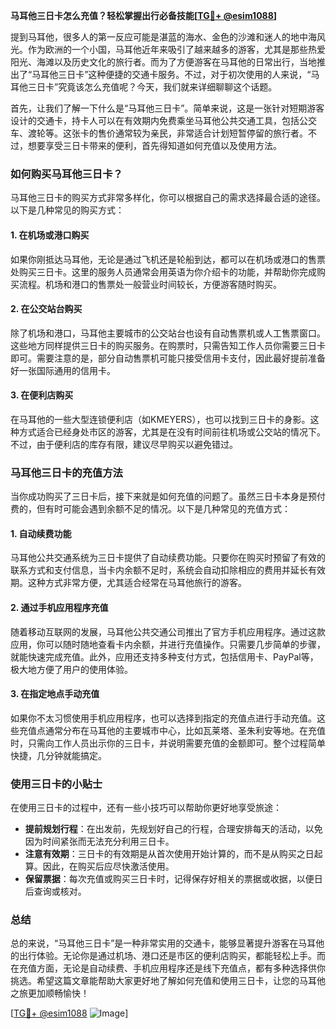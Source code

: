 **马耳他三日卡怎么充值？轻松掌握出行必备技能[[TG💪+ @esim1088](https://t.me/s/esim1088)]**

提到马耳他，很多人的第一反应可能是湛蓝的海水、金色的沙滩和迷人的地中海风光。作为欧洲的一个小国，马耳他近年来吸引了越来越多的游客，尤其是那些热爱阳光、海滩以及历史文化的旅行者。而为了方便游客在马耳他的日常出行，当地推出了“马耳他三日卡”这种便捷的交通卡服务。不过，对于初次使用的人来说，“马耳他三日卡”究竟该怎么充值呢？今天，我们就来详细聊聊这个话题。

首先，让我们了解一下什么是“马耳他三日卡”。简单来说，这是一张针对短期游客设计的交通卡，持卡人可以在有效期内免费乘坐马耳他公共交通工具，包括公交车、渡轮等。这张卡的售价通常较为亲民，非常适合计划短暂停留的旅行者。不过，想要享受三日卡带来的便利，首先得知道如何充值以及使用方法。

### 如何购买马耳他三日卡？

马耳他三日卡的购买方式非常多样化，你可以根据自己的需求选择最合适的途径。以下是几种常见的购买方式：

#### 1. 在机场或港口购买

如果你刚抵达马耳他，无论是通过飞机还是轮船到达，都可以在机场或港口的售票处购买三日卡。这里的服务人员通常会用英语为你介绍卡的功能，并帮助你完成购买流程。机场和港口的售票处一般营业时间较长，方便游客随时购买。

#### 2. 在公交站台购买

除了机场和港口，马耳他主要城市的公交站台也设有自动售票机或人工售票窗口。这些地方同样提供三日卡的购买服务。在购票时，只需告知工作人员你需要三日卡即可。需要注意的是，部分自动售票机可能只接受信用卡支付，因此最好提前准备好一张国际通用的信用卡。

#### 3. 在便利店购买

在马耳他的一些大型连锁便利店（如KMEYERS），也可以找到三日卡的身影。这种方式适合已经身处市区的游客，尤其是在没有时间前往机场或公交站的情况下。不过，由于便利店的库存有限，建议尽早购买以避免错过。

### 马耳他三日卡的充值方法

当你成功购买了三日卡后，接下来就是如何充值的问题了。虽然三日卡本身是预付费的，但有时可能会遇到余额不足的情况。以下是几种常见的充值方式：

#### 1. 自动续费功能

马耳他公共交通系统为三日卡提供了自动续费功能。只要你在购买时预留了有效的联系方式和支付信息，当卡内余额不足时，系统会自动扣除相应的费用并延长有效期。这种方式非常方便，尤其适合经常在马耳他旅行的游客。

#### 2. 通过手机应用程序充值

随着移动互联网的发展，马耳他公共交通公司推出了官方手机应用程序。通过这款应用，你可以随时随地查看卡内余额，并进行充值操作。只需要几步简单的步骤，就能快速完成充值。此外，应用还支持多种支付方式，包括信用卡、PayPal等，极大地方便了用户的使用体验。

#### 3. 在指定地点手动充值

如果你不太习惯使用手机应用程序，也可以选择到指定的充值点进行手动充值。这些充值点通常分布在马耳他的主要城市中心，比如瓦莱塔、圣朱利安等地。在充值时，只需向工作人员出示你的三日卡，并说明需要充值的金额即可。整个过程简单快捷，几分钟就能搞定。

### 使用三日卡的小贴士

在使用三日卡的过程中，还有一些小技巧可以帮助你更好地享受旅途：

- **提前规划行程**：在出发前，先规划好自己的行程，合理安排每天的活动，以免因为时间紧张而无法充分利用三日卡。
- **注意有效期**：三日卡的有效期是从首次使用开始计算的，而不是从购买之日起算。因此，在购买后应尽快激活使用。
- **保留票据**：每次充值或购买三日卡时，记得保存好相关的票据或收据，以便日后查询或核对。

### 总结

总的来说，“马耳他三日卡”是一种非常实用的交通卡，能够显著提升游客在马耳他的出行体验。无论你是通过机场、港口还是市区的便利店购买，都能轻松上手。而在充值方面，无论是自动续费、手机应用程序还是线下充值点，都有多种选择供你挑选。希望这篇文章能帮助大家更好地了解如何充值和使用三日卡，让您的马耳他之旅更加顺畅愉快！

[[TG💪+ @esim1088](https://t.me/s/esim1088) ![Image](https://i.postimg.cc/4NQfJmqS/Snipaste-2025-05-13-00-14-12.png)]